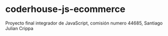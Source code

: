 # coderhouse-js-ecommerce
Proyecto final integrador de JavaScript, comisión numero 44685, Santiago Julian Crippa
